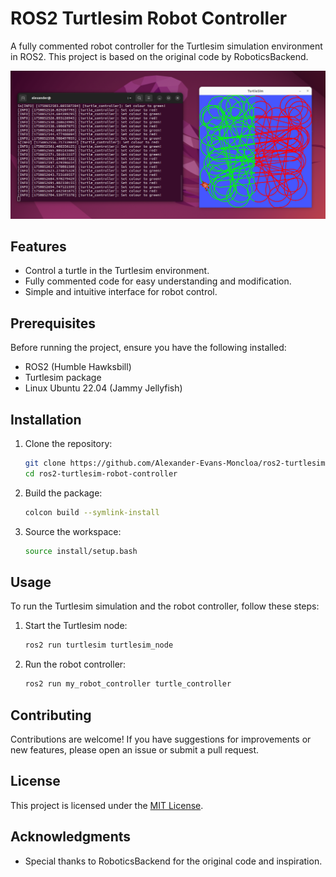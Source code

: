
# ROS2 Turtlesim Robot Controller

A fully commented robot controller for the Turtlesim simulation environment in ROS2. This project is based on the original code by RoboticsBackend.

![Turtlesim Robot Controller Screenshot](https://github.com/Alexander-Evans-Moncloa/ros2-turtlesim-robot-controller/blob/main/Screenshot%20from%202025-06-25%2012-58-52.png)

## Features

- Control a turtle in the Turtlesim environment.
- Fully commented code for easy understanding and modification.
- Simple and intuitive interface for robot control.

## Prerequisites

Before running the project, ensure you have the following installed:

- ROS2 (Humble Hawksbill)
- Turtlesim package
- Linux Ubuntu 22.04 (Jammy Jellyfish)

## Installation

1. Clone the repository:
   ```bash
   git clone https://github.com/Alexander-Evans-Moncloa/ros2-turtlesim-robot-controller.git
   cd ros2-turtlesim-robot-controller
   ```

2. Build the package:
   ```bash
   colcon build --symlink-install
   ```

3. Source the workspace:
   ```bash
   source install/setup.bash
   ```

## Usage

To run the Turtlesim simulation and the robot controller, follow these steps:

1. Start the Turtlesim node:
   ```bash
   ros2 run turtlesim turtlesim_node
   ```

2. Run the robot controller:
   ```bash
   ros2 run my_robot_controller turtle_controller
   ```

## Contributing

Contributions are welcome! If you have suggestions for improvements or new features, please open an issue or submit a pull request.

## License

This project is licensed under the [MIT License](LICENSE).

## Acknowledgments

- Special thanks to RoboticsBackend for the original code and inspiration.

